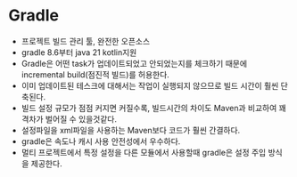 # Gradle
- 프로젝트 빌드 관리 툴, 완전한 오픈소스
- gradle 8.6부터 java 21 kotlin지원
- Gradle은 어떤 task가 업데이트되었고 안되었는지를 체크하기 때문에 incremental build(점진적 빌드)를 허용한다.
- 이미 업데이트된 테스크에 대해서는 작업이 실행되지 않으므로 빌드 시간이 훨씬 단축된다.
- 빌드 설정 규모가 점점 커지면 커질수록, 빌드시간의 차이도 Maven과 비교하여 꽤 격차가 벌어질 수 있을것같다.
- 설정파일을 xml파일을 사용하는 Maven보다 코드가 훨씬 간결하다.
- gradle은 속도나 캐시 사용 안전성에서 우수하다.
- 멀티 프로젝트에서 특정 설정을 다른 모듈에서 사용할때 gradle은 설정 주입 방식을 제공한다.
